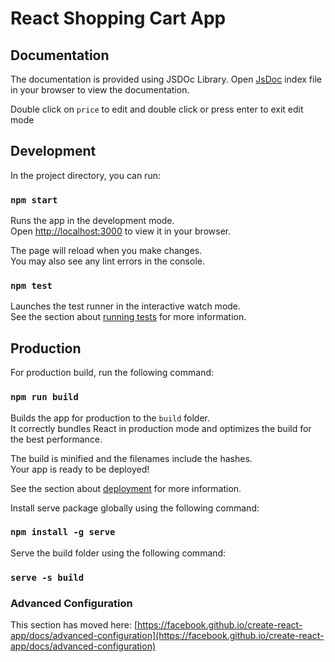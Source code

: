 # React Shopping Cart App 

## Documentation
The documentation is provided using JSDOc Library. Open [JsDoc](./docs/index.html) 
index file in your browser to view the documentation. 

Double click on `price` to edit and double click or press enter to exit edit mode 

## Development 
In the project directory, you can run:

### `npm start`
Runs the app in the development mode.\
Open [http://localhost:3000](http://localhost:3000) to view it in your browser.

The page will reload when you make changes.\
You may also see any lint errors in the console.

### `npm test`
Launches the test runner in the interactive watch mode.\
See the section about [running tests](https://facebook.github.io/create-react-app/docs/running-tests) for more information.

## Production
For production build, run the following command:

### `npm run build`
Builds the app for production to the `build` folder.\
It correctly bundles React in production mode and optimizes the build for the best performance.

The build is minified and the filenames include the hashes.\
Your app is ready to be deployed!

See the section about [deployment](https://facebook.github.io/create-react-app/docs/deployment) for more information.

Install serve package globally using the following command:

### `npm install -g serve`
Serve the build folder using the following command:

### `serve -s build`


### Advanced Configuration

This section has moved here: [https://facebook.github.io/create-react-app/docs/advanced-configuration](https://facebook.github.io/create-react-app/docs/advanced-configuration)
